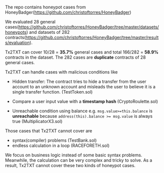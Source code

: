 The repo contains honeypot cases from HoneyBadger(https://github.com/christoftorres/HoneyBadger)

We evaluated 28 general cases(https://github.com/christoftorres/HoneyBadger/tree/master/datasets/honeypots) and datasets of 282 contracts(https://github.com/christoftorres/HoneyBadger/tree/master/results/evaluation).

Tx2TXT can cover 10/28 = **35.7%** general cases and total 166/282 = **58.9%** contracts in the dataset.
The 282 cases are **duplicate** contracts of 28 general cases.



Tx2TXT can handle cases with malicious conditions like 

- Hidden transfer: The contract tries to hide a transfer from the user account to an unknown account and misleads the user to believe it is a single transfer function. (TestToken.sol)

- Compare a user input value with a **timestamp hash** (CryptoRoulette.sol)
- Unreachable condition using balance e.g. `msg.value>=this.balance` is **unreachable** because `address(this).balance >= msg.value` is always true (MultiplicatorX3.sol)



Those cases that Tx2TXT cannot cover are 

- syntax(compiler) problems (TestBank.sol) 
- endless calculation in a loop (RACEFORETH.sol)



We focus on business logic instead of some basic syntax problems. Meanwhile, the calculation can be very complex and tricky to solve. As a result, Tx2TXT cannot cover these two kinds of honeypot cases.

